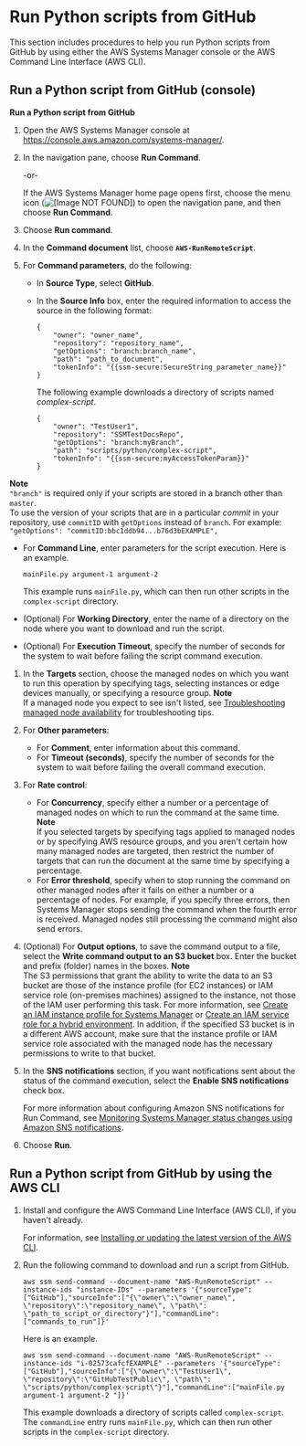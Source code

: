 # Run Python scripts from GitHub<a name="integration-github-python"></a>

This section includes procedures to help you run Python scripts from GitHub by using either the AWS Systems Manager console or the AWS Command Line Interface \(AWS CLI\)\. 

## Run a Python script from GitHub \(console\)<a name="integration-github-python-console"></a>

**Run a Python script from GitHub**

1. Open the AWS Systems Manager console at [https://console\.aws\.amazon\.com/systems\-manager/](https://console.aws.amazon.com/systems-manager/)\.

1. In the navigation pane, choose **Run Command**\.

   \-or\-

   If the AWS Systems Manager home page opens first, choose the menu icon \(![\[Image NOT FOUND\]](http://docs.aws.amazon.com/systems-manager/latest/userguide/images/menu-icon-small.png)\) to open the navigation pane, and then choose **Run Command**\.

1. Choose **Run command**\.

1. In the **Command document** list, choose **`AWS-RunRemoteScript`**\.

1. For **Command parameters**, do the following:
   + In **Source Type**, select **GitHub**\. 
   + In the **Source Info** box, enter the required information to access the source in the following format:

     ```
     {
         "owner": "owner_name",
         "repository": "repository_name",
         "getOptions": "branch:branch_name",
         "path": "path_to_document",
         "tokenInfo": "{{ssm-secure:SecureString_parameter_name}}"
     }
     ```

     The following example downloads a directory of scripts named *complex\-script*\.

     ```
     {
         "owner": "TestUser1",
         "repository": "SSMTestDocsRepo",
         "getOptions": "branch:myBranch",
         "path": "scripts/python/complex-script",
         "tokenInfo": "{{ssm-secure:myAccessTokenParam}}"
     }
     ```
**Note**  
`"branch"` is required only if your scripts are stored in a branch other than `master`\.  
To use the version of your scripts that are in a particular *commit* in your repository, use `commitID` with `getOptions` instead of `branch`\. For example:  
`"getOptions": "commitID:bbc1ddb94...b76d3bEXAMPLE",`
   + For **Command Line**, enter parameters for the script execution\. Here is an example\.

     ```
     mainFile.py argument-1 argument-2
     ```

     This example runs `mainFile.py`, which can then run other scripts in the `complex-script` directory\.
   + \(Optional\) For **Working Directory**, enter the name of a directory on the node where you want to download and run the script\.
   + \(Optional\) For **Execution Timeout**, specify the number of seconds for the system to wait before failing the script command execution\. 

1. In the **Targets** section, choose the managed nodes on which you want to run this operation by specifying tags, selecting instances or edge devices manually, or specifying a resource group\.
**Note**  
If a managed node you expect to see isn't listed, see [Troubleshooting managed node availability](troubleshooting-managed-instances.md) for troubleshooting tips\.

1. For **Other parameters**:
   + For **Comment**, enter information about this command\.
   + For **Timeout \(seconds\)**, specify the number of seconds for the system to wait before failing the overall command execution\. 

1. For **Rate control**:
   + For **Concurrency**, specify either a number or a percentage of managed nodes on which to run the command at the same time\.
**Note**  
If you selected targets by specifying tags applied to managed nodes or by specifying AWS resource groups, and you aren't certain how many managed nodes are targeted, then restrict the number of targets that can run the document at the same time by specifying a percentage\.
   + For **Error threshold**, specify when to stop running the command on other managed nodes after it fails on either a number or a percentage of nodes\. For example, if you specify three errors, then Systems Manager stops sending the command when the fourth error is received\. Managed nodes still processing the command might also send errors\.

1. \(Optional\) For **Output options**, to save the command output to a file, select the **Write command output to an S3 bucket** box\. Enter the bucket and prefix \(folder\) names in the boxes\.
**Note**  
The S3 permissions that grant the ability to write the data to an S3 bucket are those of the instance profile \(for EC2 instances\) or IAM service role \(on\-premises machines\) assigned to the instance, not those of the IAM user performing this task\. For more information, see [Create an IAM instance profile for Systems Manager](setup-instance-profile.md) or [Create an IAM service role for a hybrid environment](sysman-service-role.md)\. In addition, if the specified S3 bucket is in a different AWS account, make sure that the instance profile or IAM service role associated with the managed node has the necessary permissions to write to that bucket\.

1. In the **SNS notifications** section, if you want notifications sent about the status of the command execution, select the **Enable SNS notifications** check box\.

   For more information about configuring Amazon SNS notifications for Run Command, see [Monitoring Systems Manager status changes using Amazon SNS notifications](monitoring-sns-notifications.md)\.

1. Choose **Run**\.

## Run a Python script from GitHub by using the AWS CLI<a name="integration-github-python-cli"></a>

1. Install and configure the AWS Command Line Interface \(AWS CLI\), if you haven't already\.

   For information, see [Installing or updating the latest version of the AWS CLI](https://docs.aws.amazon.com/cli/latest/userguide/getting-started-install.html)\.

1. Run the following command to download and run a script from GitHub\.

   ```
   aws ssm send-command --document-name "AWS-RunRemoteScript" --instance-ids "instance-IDs" --parameters '{"sourceType":["GitHub"],"sourceInfo":["{\"owner\":\"owner_name\", \"repository\":\"repository_name\", \"path\": \"path_to_script_or_directory"}"],"commandLine":["commands_to_run"]}'
   ```

   Here is an example\.

   ```
   aws ssm send-command --document-name "AWS-RunRemoteScript" --instance-ids "i-02573cafcfEXAMPLE" --parameters '{"sourceType":["GitHub"],"sourceInfo":["{\"owner\":\"TestUser1\", \"repository\":\"GitHubTestPublic\", \"path\": \"scripts/python/complex-script\"}"],"commandLine":["mainFile.py argument-1 argument-2 "]}'
   ```

   This example downloads a directory of scripts called `complex-script`\. The `commandLine` entry runs `mainFile.py`, which can then run other scripts in the `complex-script` directory\.